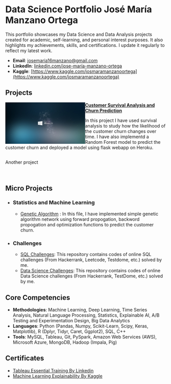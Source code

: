 # Data Science Portfolio José María Manzano Ortega
This portfolio showcases my Data Science and Data Analysis projects created for academic, self-learning, and personal interest purposes. It also highlights my achievements, skills, and certifications. I update it regularly to reflect my latest work.

- **Email**: [josemaria16manzano@gmail.com](josemaria16manzano@gmail.com)
- **LinkedIn**: [linkedin.com/jose-maría-manzano-ortega](https://www.linkedin.com/in/jose-maría-manzano-ortega-1b42052b2/)
- **Kaggle**: [https://www.kaggle.com/josmaramanzanoortega](https://www.kaggle.com/josmaramanzanoortega)

## Projects

<img align="left" width="250" height="130" src="https://github.com/jomanor/Data-Science-Portfolio/blob/main/Images/Windows10.jpg?raw=true"> **[Customer Survival Analysis and Churn Prediction](https://github.com/archd3sai/Customer-Survival-Analysis-and-Churn-Prediction)**

In this project I have used survival analysis to study how the likelihood of the customer churn changes over time. I have also implementd a Random Forest model to predict the customer churn and deployed a model using flask webapp on Heroku. 


##


Another project


<br />

## Micro Projects
- ### Statistics and Machine Learning
    - [Genetic Algorithm](https://github.com/archd3sai/Statistical-Methods/blob/master/genetic-algorithm.ipynb) : In this file, I have implemented simple genetic algorithm network using forward propogation, backword propogation and optimization functions to predict the customer churn.
 
- ### Challenges
    - [SQL Challenges](https://github.com/archd3sai/SQL): This repository contains codes of online SQL challenges (From Hackerrank, Leetcode, Testdome, etc.) solved by me.
    - [Data Science Challenges](https://github.com/archd3sai/DS-Challenges): This repository contains codes of online Data Science challenges (From Hackerrank, TestDome, etc.) solved by me.
 
## Core Competencies

- **Methodologies**: Machine Learning, Deep Learning, Time Series Analysis, Natural Language Processing, Statistics, Explainable AI, A/B Testing and Experimentation Design, Big Data Analytics
- **Languages**: Python (Pandas, Numpy, Scikit-Learn, Scipy, Keras, Matplotlib), R (Dplyr, Tidyr, Caret, Ggplot2), SQL, C++
- **Tools**: MySQL, Tableau, Git, PySpark, Amazon Web Services (AWS), Microsoft Azure, MongoDB, Hadoop (Impala, Pig)

## Certificates

- [Tableau Essential Training By Linkedin](https://github.com/archd3sai/Portfolio/blob/master/Certificates/CertificateOfCompletion_Tableau%20Essential%20Training%202020.1.pdf)
- [Machine Learning Explainability By Kaggle](https://github.com/archd3sai/Data-Science-Portfolio-Arch-Desai/blob/master/Certificates/Arch%20Desai%20-%20Machine%20Learning%20Explainability.png)
